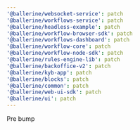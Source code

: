 ```yaml
---
'@ballerine/websocket-service': patch
'@ballerine/workflows-service': patch
'@ballerine/headless-example': patch
'@ballerine/workflow-browser-sdk': patch
'@ballerine/workflows-dashboard': patch
'@ballerine/workflow-core': patch
'@ballerine/workflow-node-sdk': patch
'@ballerine/rules-engine-lib': patch
'@ballerine/backoffice-v2': patch
'@ballerine/kyb-app': patch
'@ballerine/blocks': patch
'@ballerine/common': patch
'@ballerine/web-ui-sdk': patch
'@ballerine/ui': patch
---
```


Pre bump
